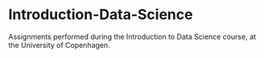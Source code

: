 # Introduction-Data-Science
Assignments performed during the Introduction to Data Science course, at the University of Copenhagen.
